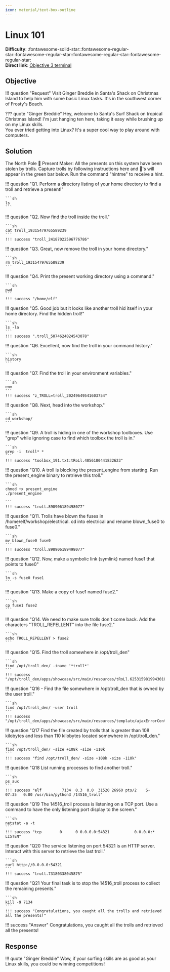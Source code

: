 ```yaml
---
icon: material/text-box-outline
---
```


# Linux 101

**Difficulty**: :fontawesome-solid-star::fontawesome-regular-star::fontawesome-regular-star::fontawesome-regular-star::fontawesome-regular-star:<br/>
**Direct link**: [Objective 3 terminal](wss://hhc23-wetty.holidayhackchallenge.com/socket.io)

## Objective

!!! question "Request"
    Visit Ginger Breddie in Santa's Shack on Christmas Island to help him with some basic Linux tasks. It's in the southwest corner of Frosty's Beach.

??? quote "Ginger Breddie"
    Hey, welcome to Santa's Surf Shack on tropical Christmas Island! I'm just hanging ten here, taking it easy while brushing up on my Linux skills.<br/>
    You ever tried getting into Linux? It's a super cool way to play around with computers.

## Solution

The North Pole 🎁 Present Maker:
All the presents on this system have been stolen by trolls. Capture trolls by following instructions here and 🎁's will appear in the green bar below. Run the command "hintme" to receive a hint.

!!! question "Q1. Perform a directory listing of your home directory to find a troll and retrieve a present!"

    ```sh
    ls
    ```

!!! question "Q2. Now find the troll inside the troll."

    ```sh
    cat troll_19315479765589239
    ```
    !!! success "troll_24187022596776786"

!!! question "Q3. Great, now remove the troll in your home directory."

    ```sh
    rm troll_19315479765589239
    ```

!!! question "Q4. Print the present working directory using a command."

    ```sh
    pwd
    ```
    !!! success "/home/elf"

!!! question "Q5. Good job but it looks like another troll hid itself in your home directory. Find the hidden troll!"

    ```sh
    ls -la
    ```
    !!! success ".troll_5074624024543078"
!!! question "Q6. Excellent, now find the troll in your command history."

    ```sh
    history
    ```

!!! question "Q7. Find the troll in your environment variables."

    ```sh
    env
    ```
    !!! success "z_TROLL=troll_20249649541603754"
!!! question "Q8. Next, head into the workshop."

    ```sh
    cd workshop/
    ```
!!! question "Q9. A troll is hiding in one of the workshop toolboxes. Use "grep" while ignoring case to find which toolbox the troll is in."

    ```sh
    grep -i  troll* *
    ```
    !!! success "toolbox_191.txt:tRoLl.4056180441832623"
    
!!! question "Q10. A troll is blocking the present_engine from starting. Run the present_engine binary to retrieve this troll."

    ```sh
    chmod +x present_engine
    ./present_engine

    ```
    !!! success "troll.898906189498077"
!!! question "Q11. Trolls have blown the fuses in /home/elf/workshop/electrical. cd into electrical and rename blown_fuse0 to fuse0."

    ```sh
    mv blown_fuse0 fuse0
    ```
    !!! success "troll.898906189498077"
!!! question "Q12. Now, make a symbolic link (symlink) named fuse1 that points to fuse0"

    ```sh
    ln -s fuse0 fuse1
    ```
!!! question "Q13. Make a copy of fuse1 named fuse2."

    ```sh
    cp fuse1 fuse2
    ```
!!! question "Q14. We need to make sure trolls don't come back. Add the characters "TROLL_REPELLENT" into the file fuse2."

    ```sh
    echo TROLL_REPELLENT > fuse2 
    ```  
!!! question "Q15. Find the troll somewhere in /opt/troll_den"

    ```sh
    find /opt/troll_den/ -iname '*troll*'
    ```
    !!! success "/opt/troll_den/apps/showcase/src/main/resources/tRoLl.6253159819943018"
!!! question "Q16 - Find the file somewhere in /opt/troll_den that is owned by the user troll."

    ```sh
    find /opt/troll_den/ -user troll
    ```
    !!! success "/opt/troll_den/apps/showcase/src/main/resources/template/ajaxErrorContainers/tr0LL_9528909612014411"
!!! question "Q17 Find the file created by trolls that is greater than 108 kilobytes and less than 110 kilobytes located somewhere in /opt/troll_den."

    ```sh
    find /opt/troll_den/ -size +108k -size -110k
    ```
    !!! success "find /opt/troll_den/ -size +108k -size -110k"
!!! question "Q18 List running processes to find another troll."

    ```sh
    ps aux
    ```
    !!! success "elf         7134  0.3  0.0  31520 26960 pts/2    S+   07:35   0:00 /usr/bin/python3 /14516_troll"
!!! question "Q19 The 14516_troll process is listening on a TCP port. Use a command to have the only listening port display to the screen."

    ```sh
    netstat -a -t
    ```
    !!! success "tcp        0      0 0.0.0.0:54321           0.0.0.0:*               LISTEN"
!!! question "Q20 The service listening on port 54321 is an HTTP server. Interact with this server to retrieve the last troll."

    ```sh
    curl http://0.0.0.0:54321 
    ```
    !!! success "troll.73180338045875"    
!!! question "Q21 Your final task is to stop the 14516_troll process to collect the remaining presents."

    ```sh
    kill -9 7134 
    ```
    !!! success "Congratulations, you caught all the trolls and retrieved all the presents!"





!!! success "Answer"
    Congratulations, you caught all the trolls and retrieved all the presents!

## Response

!!! quote "Ginger Breddie"
    Wow, if your surfing skills are as good as your Linux skills, you could be winning competitions!
